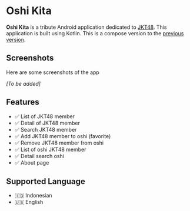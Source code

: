 # Oshi Kita

**Oshi Kita** is a tribute Android application dedicated to [JKT48](https://jkt48.com). This application is built using Kotlin. This is a compose version to the [previous version](https://github.com/fauzan-radji/oshi-kita).

## Screenshots

Here are some screenshots of the app

<!-- to be added -->

_\[To be added\]_

## Features

- :white_check_mark: List of JKT48 member
- :white_check_mark: Detail of JKT48 member
- :white_check_mark: Search JKT48 member
- :white_check_mark: Add JKT48 member to oshi (favorite)
- :white_check_mark: Remove JKT48 member from oshi
- :white_check_mark: List of oshi JKT48 member
- :white_check_mark: Detail search oshi
- :white_check_mark: About page

## Supported Language

- :indonesia: Indonesian
- :us: English
